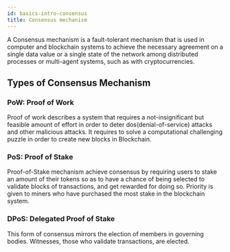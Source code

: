 ```yaml
---
id: basics-intro-consensus
title: Consensus mechanism
---
```

A Consensus mechanism is a fault-tolerant mechanism that is used in computer and blockchain systems to achieve the necessary agreement on a single data value or a single state of the network among distributed processes or multi-agent systems, such as with cryptocurrencies.

## Types of Consensus Mechanism

### PoW: Proof of Work
Proof of work describes a system that requires a not-insignificant but feasible amount of effort in order to deter dos(denial-of-service) attacks and other malicious attacks. It requires to solve a computational challenging puzzle in order to create new blocks in Blockchain.

### PoS: Proof of Stake
Proof-of-Stake mechanism achieve consensus by requiring users to stake an amount of their tokens so as to have a chance of being selected to validate blocks of transactions, and get rewarded for doing so. Priority is given to miners who have purchased the most stake in the blockchain system.

### DPoS: Delegated Proof of Stake
This form of consensus mirrors the election of members in governing bodies. Witnesses, those who validate transactions, are elected.